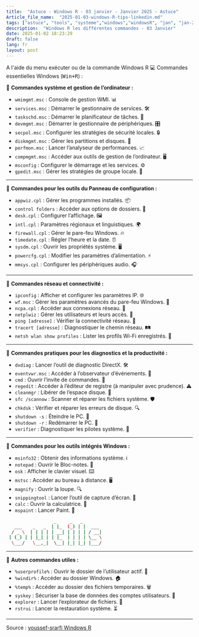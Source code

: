 ```yaml
--- 
title:  "Astuce - Windows R - 03 janvier - Janvier 2025 - Astuce"
Article_file_name:  "2025-01-03-windows-R-tips-linkedin.md"
tags: ["astuce", "tools", "systeme","windows","windowsR", "jan", "jan-2025"]
description:  "Windows R les différentes commandes - 03 Janvier"
date: 2025-01-02 18:23:29
draft: false 
lang: fr
layout: post
---
```


A l'aide du menu exécuter ou de la commande Windows R
💻 Commandes essentielles Windows (<kbd>Win+R</kbd>) :

📌 **Commandes système et gestion de l’ordinateur :**

- `wmimgmt.msc` : Console de gestion WMI. 📊
- `services.msc` : Démarrer le gestionnaire de services. 🛠️
- `taskschd.msc` : Démarrer le planificateur de tâches. 📅
- `devmgmt.msc` : Démarrer le gestionnaire de périphériques. 🎛️
- `secpol.msc` : Configurer les stratégies de sécurité locales. 🔒
- `diskmgmt.msc` : Gérer les partitions et disques. 💾
- `perfmon.msc` : Lancer l’analyseur de performances. 📈
- `compmgmt.msc` : Accéder aux outils de gestion de l’ordinateur. 🖥️
- `msconfig` : Configurer le démarrage et les services. ⚙️
- `gpedit.msc` : Gérer les stratégies de groupe locale. 📝

----------

📌 **Commandes pour les outils du Panneau de configuration :**

- `appwiz.cpl` : Gérer les programmes installés. 📦
- `control folders` : Accéder aux options de dossiers. 📁
- `desk.cpl` : Configurer l’affichage. 🖼️
- `intl.cpl` : Paramètres régionaux et linguistiques. 🌍
- `firewall.cpl` : Gérer le pare-feu Windows. 🔥
- `timedate.cpl` : Régler l’heure et la date. ⏰
- `sysdm.cpl` : Ouvrir les propriétés système. 🖥️
- `powercfg.cpl` : Modifier les paramètres d’alimentation. ⚡
- `mmsys.cpl` : Configurer les périphériques audio. 🎧

----------


📌 **Commandes réseau et connectivité :**

- `ipconfig` : Afficher et configurer les paramètres IP. 🌐
- `wf.msc` : Gérer les paramètres avancés du pare-feu Windows. 🔐
- `ncpa.cpl` : Accéder aux connexions réseau. 🌉
- `netplwiz` : Gérer les utilisateurs et leurs accès. 👥
- `ping [adresse]` : Vérifier la connectivité réseau. 📡
- `tracert [adresse]` : Diagnostiquer le chemin réseau. 🛤️
- `netsh wlan show profiles` : Lister les profils Wi-Fi enregistrés. 📶

----------

📌 **Commandes pratiques pour les diagnostics et la productivité :**

- `dxdiag` : Lancer l’outil de diagnostic DirectX. 🛠️
- `eventvwr.msc` : Accéder à l’observateur d’événements. 📜
- `cmd` : Ouvrir l’invite de commandes. 💬
- `regedit` : Accéder à l’éditeur de registre (à manipuler avec prudence). ⚠️
- `cleanmgr` : Libérer de l’espace disque. 🧹
- `sfc /scannow` : Scanner et réparer les fichiers système. 🛡️
- `chkdsk` : Vérifier et réparer les erreurs de disque. 🔍
- `shutdown -s` : Éteindre le PC. 🔌
- `shutdown -r` : Redémarrer le PC. 🔄
- `verifier` : Diagnostiquer les pilotes système. 🧪

----------

📌 **Commandes pour les outils intégrés Windows :**

- `msinfo32` : Obtenir des informations système. ℹ️
- `notepad` : Ouvrir le Bloc-notes. 📝
- `osk` : Afficher le clavier visuel. ⌨️
- `mstsc` : Accéder au bureau à distance. 🖥️
- `magnify` : Ouvrir la loupe. 🔍
- `snippingtool` : Lancer l’outil de capture d’écran. 📸
- `calc` : Ouvrir la calculatrice. 🧮
- `mspaint` : Lancer Paint. 🎨

```bash
                  _     _   _       
   ___    _   _  | |_  (_) | |  ___ 
  / _ \  | | | | | __| | | | | / __|
 | (_) | | |_| | | |_  | | | | \__ \
  \___/   \__,_|  \__| |_| |_| |___/
```                                    
----------
                                    
📌 **Autres commandes utiles :**

- `%userprofile%` : Ouvrir le dossier de l’utilisateur actif. 👤
- `%windir%` : Accéder au dossier Windows. 🏠
- `%temp%` : Accéder au dossier des fichiers temporaires. 🗑️
- `syskey` : Sécuriser la base de données des comptes utilisateurs. 🔐
- `explorer` : Lancer l’explorateur de fichiers. 📂
- `rstrui` : Lancer la restauration système. ⏳

----------

Source : [youssef-srarfi Windows R](https://www.linkedin.com/posts/youssef-srarfi-a3129a142_windows-commandeswindows-productivitaez-activity-7279454431757189120-Ii4K)
